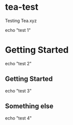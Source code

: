 # tea-test

Testing Tea.xyz

  echo "test 1"

# Getting Started

  echo "test 2"

## Getting Started

  echo "test 3"

## Something else

  echo "test 4"
